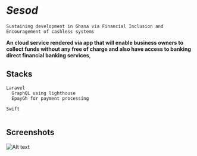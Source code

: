 # *Sesod*

```
Sustaining development in Ghana via Financial Inclusion and Encouragement of cashless systems

```

**An cloud service rendered via app that will enable business owners to collect funds without any free of charge and also have access to banking direct financial banking services**,


## Stacks
```
Laravel
  GraphQL using lighthouse
  EpayGh for payment processing

Swift
  
```


## Screenshots

![Alt text](https://hypercitigh.com/wp-content/uploads/2019/10/KNUST-SRC.jpg "Optional title")
